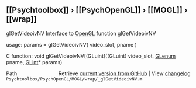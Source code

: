 ## [[Psychtoolbox]] &#8250; [[PsychOpenGL]] &#8250; [[MOGL]] &#8250; [[wrap]]

glGetVideoivNV  Interface to [OpenGL](OpenGL) function glGetVideoivNV  
  
usage:  params = glGetVideoivNV( video\_slot, pname )  
  
C function:  void glGetVideoivNV[(GLuint]((GLuint) video\_slot, [GLenum](GLenum) pname, [GLint](GLint)\* params)  




<div class="code_header" style="text-align:right;">
  <span style="float:left;">Path&nbsp;&nbsp;</span> <span class="counter">Retrieve <a href=
  "https://raw.github.com/Psychtoolbox-3/Psychtoolbox-3/beta/Psychtoolbox/PsychOpenGL/MOGL/wrap/_glGetVideoivNV.m">current version from GitHub</a> | View <a href=
  "https://github.com/Psychtoolbox-3/Psychtoolbox-3/commits/beta/Psychtoolbox/PsychOpenGL/MOGL/wrap/_glGetVideoivNV.m">changelog</a></span>
</div>
<div class="code">
  <code>Psychtoolbox/PsychOpenGL/MOGL/wrap/_glGetVideoivNV.m</code>
</div>

